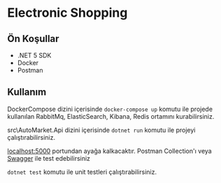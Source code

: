 # Electronic Shopping

## Ön Koşullar

* .NET 5 SDK
* Docker
* Postman

## Kullanım

DockerCompose dizini içerisinde ``docker-compose up`` komutu ile projede kullanılan RabbitMq, ElasticSearch, Kibana, Redis ortamını kurabilirsiniz.

src\AutoMarket.Api dizini içerisinde ``dotnet run`` komutu ile projeyi çalıştırabilirsiniz.

[localhost:5000](http://localhost:5000) portundan ayağa kalkacaktır. Postman Collection'ı veya [Swagger](http://localhost:5000/swagger/index.html) ile test edebilirsiniz


``dotnet test`` komutu ile unit testleri çalıştırabilirsiniz.